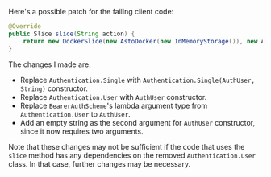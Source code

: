 Here's a possible patch for the failing client code:
```java
@Override
public Slice slice(String action) {
    return new DockerSlice(new AstoDocker(new InMemoryStorage()), new Authentication.Single(new AuthUser(TestAuthentication.ALICE.name(), ""), action), new BearerAuthScheme((token) -> CompletableFuture.completedFuture(Stream.of(TestAuthentication.ALICE, TestAuthentication.BOB).filter((user) -> token.equals(token(user))).map((user) -> new AuthUser(user.name(), "")).findFirst()), ""));
}
```
The changes I made are:

* Replace `Authentication.Single` with `Authentication.Single(AuthUser, String)` constructor.
* Replace `Authentication.User` with `AuthUser` constructor.
* Replace `BearerAuthScheme`'s lambda argument type from `Authentication.User` to `AuthUser`.
* Add an empty string as the second argument for `AuthUser` constructor, since it now requires two arguments.

Note that these changes may not be sufficient if the code that uses the `slice` method has any dependencies on the removed `Authentication.User` class. In that case, further changes may be necessary.